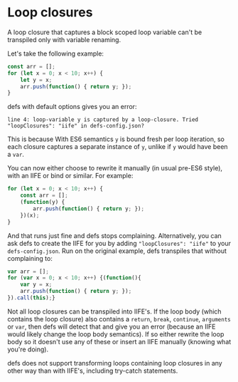 # Loop closures
A loop closure that captures a block scoped loop variable can't be transpiled only with
variable renaming.

Let's take the following example:

```javascript
const arr = [];
for (let x = 0; x < 10; x++) {
    let y = x;
    arr.push(function() { return y; });
}
```

defs with default options gives you an error:

    line 4: loop-variable y is captured by a loop-closure. Tried "loopClosures": "iife" in defs-config.json?

This is because With ES6 semantics `y` is bound fresh per loop iteration, so each closure captures a separate
instance of `y`, unlike if `y` would have been a `var`.

You can now either choose to rewrite it manually (in usual pre-ES6 style), with an IIFE or
bind or similar. For example:

```javascript
for (let x = 0; x < 10; x++) {
    const arr = [];
    (function(y) {
        arr.push(function() { return y; });
    })(x);
}
```

And that runs just fine and defs stops complaining. Alternatively, you can ask defs to
create the IIFE for you by adding `"loopClosures": "iife"` to your `defs-config.json`.
Run on the original example, defs transpiles that without complaining to:

```javascript
var arr = [];
for (var x = 0; x < 10; x++) {(function(){
    var y = x;
    arr.push(function() { return y; });
}).call(this);}
```

Not all loop closures can be transpiled into IIFE's. If the loop body (which contains the
loop closure) also contains a `return`, `break`, `continue`, `arguments` or `var`, then
defs will detect that and give you an error (because an IIFE would likely change
the loop body semantics). If so either rewrite the loop body so it doesn't use any of these or
insert an IIFE manually (knowing what you're doing).

defs does not support transforming loops containing loop closures in any other way than
with IIFE's, including try-catch statements.
